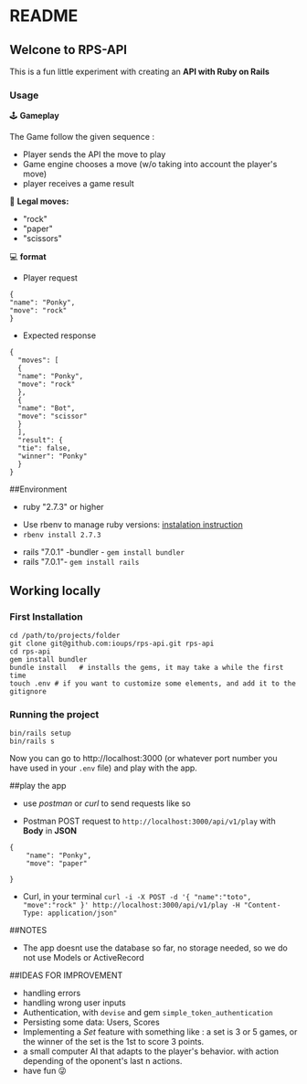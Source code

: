 # README
## Welcone to RPS-API
This is a fun little experiment with creating an **API with Ruby on Rails**

### Usage
🕹 **Gameplay**

The Game follow the given sequence : 
- Player sends the API the move to play
- Game engine chooses a move (w/o taking into account the player's move)
- player receives a game result

🖖 **Legal moves:**
- "rock"
- "paper"
- "scissors"

💻 **format**
- Player request 
```
{
"name": "Ponky",
"move": "rock"
}
```
- Expected response
```
{
  "moves": [
  {
  "name": "Ponky",
  "move": "rock"
  },
  {
  "name": "Bot",
  "move": "scissor"
  }
  ],
  "result": {
  "tie": false,
  "winner": "Ponky"
  }
}
```

##Environment

- ruby "2.7.3" or higher
* Use rbenv to manage ruby versions: [instalation instruction](https://github.com/rbenv/rbenv#homebrew-on-macos)
* `rbenv install 2.7.3`
- rails "7.0.1"
-bundler - `gem install bundler`
- rails "7.0.1"- `gem install rails`

## Working locally

### First Installation

    cd /path/to/projects/folder
    git clone git@github.com:ioups/rps-api.git rps-api
    cd rps-api
    gem install bundler
    bundle install   # installs the gems, it may take a while the first time
    touch .env # if you want to customize some elements, and add it to the gitignore

### Running the project

    bin/rails setup
    bin/rails s

Now you can go to http://localhost:3000 (or whatever port number you have used in your `.env` file) and play with the app.


##play the app

- use *postman* or *curl* to send requests like so
* Postman
POST request to `http://localhost:3000/api/v1/play`
with **Body** in **JSON** 
```
{
    "name": "Ponky",
    "move": "paper"

}
```    
* Curl, in your terminal
`curl -i -X POST -d '{ "name":"toto", "move":"rock" }' http://localhost:3000/api/v1/play -H "Content-Type: application/json" `

##NOTES

- The app doesnt use the database so far, no storage needed, so we do not use Models or ActiveRecord

##IDEAS FOR IMPROVEMENT
- handling errors
- handling wrong user inputs
- Authentication, with `devise` and gem `simple_token_authentication`
- Persisting some data: Users, Scores
- Implementing a *Set* feature with something like : a set is 3 or 5 games, or the winner of the set is the 1st to score 3 points.
- a small computer AI that adapts to the player's behavior. with action depending of the oponent's last n actions.
- have fun 😜